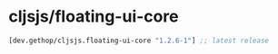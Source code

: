 # cljsjs/floating-ui-core

[](dependency)
```clojure
[dev.gethop/cljsjs.floating-ui-core "1.2.6-1"] ;; latest release
```
[](/dependency)
